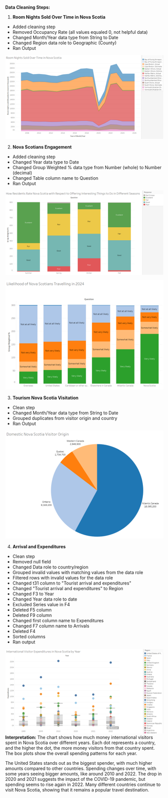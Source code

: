 **Data Cleaning Steps:**

1. **Room Nights Sold Over Time in Nova Scotia**
- Added cleaning step
- Removed Occupancy Rate (all values equaled 0, not helpful data)
- Changed Month/Year data type from String to Date
- Changed Region data role to Geographic (County)
- Ran Output
  
![Alt text](Room_Nights_Sold_Over_Time_In_Nova_Scotia.png)

2. **Nova Scotians Engagement**
- Added cleaning step
- Changed Year data type to Date
- Changed Group Weighted % data type from Number (whole) to Number (decimal)
- Changed Table column name to Question
- Ran Output
  
![Alt text](How_Residents_Rate_Seasons.png)

![Alt text](Likelihood_Of_Nova_Scotians_Travelling_In_2024.png)

3. **Tourism Nova Scotia Visitation**
- Clean step
- Changed Month/Year data type from String to Date
- Grouped duplicates from visitor origin and country
- Ran Output
  
![Alt text](Domestic_Nova_Scotia_Visitor_Origin.png)

4. **Arrival and Expenditures**
- Clean step
- Removed null field
- Changed Data role to country/region
- Grouped invalid values with matching values from the data role
- Filtered rows with invalid values for the data role
- Changed t31 column to "Tourist arrival and expenditures"
- Changed "Tourist arrival and expenditures" to Region
- Changed F3 to Year
- Changed Year data role to date
- Excluded Series value in F4
- Deleted F5 column
- Deleted F9 column
- Changed first column name to Expenditures
- Changed F7 column name to Arrivals
- Deleted F4
- Sorted columns
- Ran output
  
![Alt text](International_Visitor_Expenditures.png)
**Interpretation:** The chart shows how much money international visitors spent in Nova Scotia over different years. Each dot represents a country, and the higher the dot, the more money visitors from that country spent. The box plots show the overall spending patterns for each year.

The United States stands out as the biggest spender, with much higher amounts compared to other countries. Spending changes over time, with some years seeing bigger amounts, like around 2010 and 2022. The drop in 2020 and 2021 suggests the impact of the COVID-19 pandemic, but spending seems to rise again in 2022. Many different countries continue to visit Nova Scotia, showing that it remains a popular travel destination.
